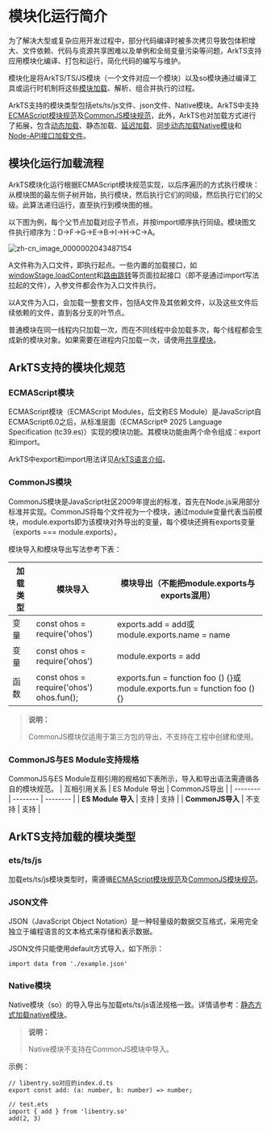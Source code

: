 # 模块化运行简介
<!--Kit: ArkTS-->
<!--Subsystem: ArkCompiler-->
<!--Owner: @yao_dashuai-->
<!--Designer: @yao_dashuai-->
<!--Tester: @kirl75; @zsw_zhushiwei-->
<!--Adviser: @foryourself-->

为了解决大型或复杂应用开发过程中，部分代码编译时被多次拷贝导致包体积增大、文件依赖、代码与资源共享困难以及单例和全局变量污染等问题，ArkTS支持应用模块化编译、打包和运行，简化代码的编写与维护。

模块化是将ArkTS/TS/JS模块（一个文件对应一个模块）以及so模块通过编译工具或运行时机制将这些[模块加载](#模块化运行加载流程)、解析、组合并执行的过程。

ArkTS支持的模块类型包括ets/ts/js文件、json文件、Native模块。ArkTS中支持[ECMAScript模块规范](#ecmascript模块)及[CommonJS模块规范](#commonjs模块)，此外，ArkTS也对加载方式进行了拓展，包含[动态加载](arkts-dynamic-import.md)、静态加载、[延迟加载](arkts-lazy-import.md)、[同步动态加载Native模块](js-apis-load-native-module.md)和[Node-API接口加载文件](load-module-base-nodeapi.md)。

## 模块化运行加载流程

ArkTS模块化运行根据ECMAScript模块规范实现，以后序遍历的方式执行模块：从模块图的最左侧子树开始，执行模块，然后执行它们的同级，然后执行它们的父级。此算法递归运行，直至执行到模块图的根。

以下图为例，每个父节点加载对应子节点，并按import顺序执行同级。模块图文件执行顺序为：D-&gt;F-&gt;G-&gt;E-&gt;B-&gt;I-&gt;H-&gt;C-&gt;A。

![zh-cn_image_0000002043487154](figures/zh-cn_image_0000002043487154.png)

A文件称为入口文件，即执行起点。一些内置的加载接口，如[windowStage.loadContent](../reference/apis-arkui/arkts-apis-window-Window.md#loadcontent9)和[路由跳转](../ui/arkts-navigation-navigation.md)等页面拉起接口（即不是通过import写法拉起的文件），入参文件都会作为入口文件执行。

以A文件为入口，会加载一整套文件，包括A文件及其依赖文件，以及这些文件后续依赖的文件，直到各分支的叶节点。

普通模块在同一线程内只加载一次，而在不同线程中会加载多次，每个线程都会生成新的模块对象。如果需要在进程内只加载一次，请使用[共享模块](./arkts-sendable-module.md)。

## ArkTS支持的模块化规范

### ECMAScript模块

ECMAScript模块（ECMAScript Modules，后文称ES Module）是JavaScript自ECMAScript6.0之后，从标准层面（ECMAScript® 2025 Language Specification (tc39.es)）实现的模块功能。其模块功能由两个命令组成：export和import。

ArkTS中export和import用法详见[ArkTS语言介绍](../quick-start/introduction-to-arkts.md#模块)。

### CommonJS模块

CommonJS模块是JavaScript社区2009年提出的标准，首先在Node.js采用部分标准并实现。CommonJS将每个文件视为一个模块，通过module变量代表当前模块，module.exports即为该模块对外导出的变量，每个模块还拥有exports变量（exports === module.exports）。

模块导入和模块导出写法参考下表：

| 加载类型 | 模块导入 | 模块导出（不能把module.exports与exports混用） |
| -------- | -------- | -------- |
| 变量 | const ohos = require('ohos') | exports.add = add或module.exports.name = name |
| 变量 | const ohos = require('ohos') | module.exports = add |
| 函数 | const ohos = require('ohos')<br/>ohos.fun(); | exports.fun = function foo () {}或module.exports.fun = function foo () {} |

> **说明：**
>
> CommonJS模块仅适用于第三方包的导出，不支持在工程中创建和使用。


### CommonJS与ES Module支持规格

CommonJS与ES Module互相引用的规格如下表所示，导入和导出语法需遵循各自的模块规范。
| 互相引用关系 | ES Module 导出 | CommonJS导出 |
| -------- | -------- | -------- |
| **ES Module 导入** | 支持 | 支持 |
| **CommonJS导入** | 不支持 | 支持 |

## ArkTS支持加载的模块类型

### ets/ts/js

加载ets/ts/js模块类型时，需遵循[ECMAScript模块规范](#ecmascript模块)及[CommonJS模块规范](#commonjs模块)。

### JSON文件

JSON（JavaScript Object Notation）是一种轻量级的数据交互格式，采用完全独立于编程语言的文本格式来存储和表示数据。

JSON文件只能使用default方式导入，如下所示：

```
import data from './example.json'
```

### Native模块

Native模块（so）的导入导出与加载ets/ts/js语法规格一致。详情请参考：[静态方式加载native模块](./arkts-import-native-module.md)。

> **说明：**
>
> Native模块不支持在CommonJS模块中导入。

示例：

```
// libentry.so对应的index.d.ts
export const add: (a: number, b: number) => number;
```

```
// test.ets
import { add } from 'libentry.so'
add(2, 3)
```

